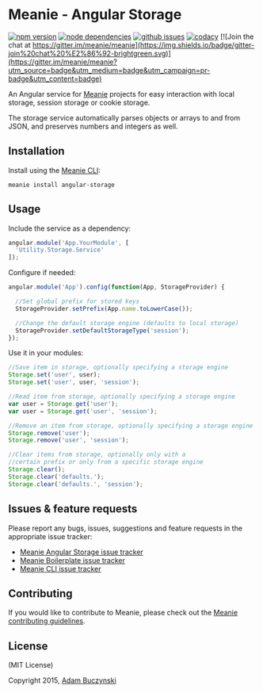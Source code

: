 # Meanie - Angular Storage

[![npm version](https://img.shields.io/npm/v/meanie-angular-storage.svg)](https://www.npmjs.com/package/meanie-angular-storage)
[![node dependencies](https://david-dm.org/meanie/angular-storage.svg)](https://david-dm.org/meanie/angular-storage)
[![github issues](https://img.shields.io/github/issues/meanie/angular-storage.svg)](https://github.com/meanie/angular-storage/issues)
[![codacy](https://img.shields.io/codacy/52a227e315104dc48b9e8d715e23f088.svg)](https://www.codacy.com/app/meanie/angular-storage)
[![Join the chat at https://gitter.im/meanie/meanie](https://img.shields.io/badge/gitter-join%20chat%20%E2%86%92-brightgreen.svg)](https://gitter.im/meanie/meanie?utm_source=badge&utm_medium=badge&utm_campaign=pr-badge&utm_content=badge)

An Angular service for [Meanie](https://github.com/meanie/meanie) projects for easy interaction with local storage, session storage or cookie storage.

The storage service automatically parses objects or arrays to and from JSON, and preserves numbers and integers as well.

## Installation
Install using the [Meanie CLI](https://www.npmjs.com/package/meanie):
```shell
meanie install angular-storage
```

## Usage
Include the service as a dependency:
```js
angular.module('App.YourModule', [
  'Utility.Storage.Service'
]);
```
Configure if needed:
```js
angular.module('App').config(function(App, StorageProvider) {

  //Set global prefix for stored keys
  StorageProvider.setPrefix(App.name.toLowerCase());

  //Change the default storage engine (defaults to local storage)
  StorageProvider.setDefaultStorageType('session');
});
```
Use it in your modules:
```js
//Save item in storage, optionally specifying a storage engine
Storage.set('user', user);
Storage.set('user', user, 'session');

//Read item from storage, optionally specifying a storage engine
var user = Storage.get('user');
var user = Storage.get('user', 'session');

//Remove an item from storage, optionally specifying a storage engine
Storage.remove('user');
Storage.remove('user', 'session');

//Clear items from storage, optionally only with a
//certain prefix or only from a specific storage engine
Storage.clear();
Storage.clear('defaults.');
Storage.clear('defaults.', 'session');
```

## Issues & feature requests
Please report any bugs, issues, suggestions and feature requests in the appropriate issue tracker:
* [Meanie Angular Storage issue tracker](https://github.com/meanie/angular-storage/issues)
* [Meanie Boilerplate issue tracker](https://github.com/meanie/boilerplate/issues)
* [Meanie CLI issue tracker](https://github.com/meanie/meanie/issues)

## Contributing
If you would like to contribute to Meanie, please check out the [Meanie contributing guidelines](https://github.com/meanie/meanie/blob/master/CONTRIBUTING.md).

## License
(MIT License)

Copyright 2015, [Adam Buczynski](http://adambuczynski.com)
